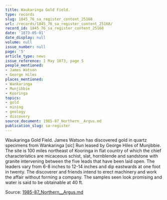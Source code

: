 ```yaml
---
title: Waukaringa Gold Field.
type: records
slug: 1845_76_sa_register_content_25168
url: /records/1845_76_sa_register_content_25168/
record_id: 1845_76_sa_register_content_25168
date: '1873-05-01'
date_display: null
volume: null
issue_number: null
page: '5'
article_type: news
issue_reference: 1 May 1873, page 5
people_mentioned:
- James Watson
- George Hiles
places_mentioned:
- Wankaringa
- Munjibbie
- Kooringa
topics:
- gold
- mining
- geology
- discovery
source_document: 1985-87_Northern__Argus.md
publication_slug: sa-register
---
```


Waukaringa Gold Field.  James Watson has discovered gold in quartz specimens from Wankaringa [sic] Run leased by George Hiles of Munjibbie.  The site is 100 miles northeast of Kooringa in flat country of which the chief characteristics are micaceous schist, slat, hornblende and sandstone with granite intervening between the five leads that have been laid open.    The leaders vary from 6-8 inches to 12-14 inches and dip eastwards at one foot in twenty.  The discoverer and friends intend to erect machinery and work the affair without forming a company.  The samples seen look promising and water is said to be obtainable at 40 ft.

Source: [1985-87_Northern__Argus.md](/downloads/markdown/1985-87_Northern__Argus.md)
